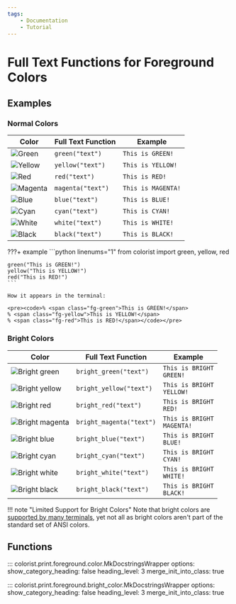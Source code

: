 ```yaml
---
tags:
    - Documentation
    - Tutorial
---
```


# Full Text Functions for Foreground Colors
## Examples
### Normal Colors

| Color | Full Text Function | Example |
| ----- | ------------------ | ------- |
| ![Green](../../assets/images/colors/green_16x16.png) | `green("text")` | <code><span class="fg-green">This is GREEN!</span></code> |
| ![Yellow](../../assets/images/colors/yellow_16x16.png) | `yellow("text")` | <code><span class="fg-yellow">This is YELLOW!</span></code> |
| ![Red](../../assets/images/colors/red_16x16.png) | `red("text")` | <code><span class="fg-red">This is RED!</span></code> |
| ![Magenta](../../assets/images/colors/magenta_16x16.png) | `magenta("text")` | <code><span class="fg-magenta">This is MAGENTA!</span></code> |
| ![Blue](../../assets/images/colors/blue_16x16.png) | `blue("text")` | <code><span class="fg-blue">This is BLUE!</span></code> |
| ![Cyan](../../assets/images/colors/cyan_16x16.png) | `cyan("text")` | <code><span class="fg-cyan">This is CYAN!</span></code> |
| ![White](../../assets/images/colors/white_16x16.png) | `white("text")` | <code><span class="fg-white">This is WHITE!</span></code> |
| ![Black](../../assets/images/colors/black_16x16.png) | `black("text")` | <code><span class="fg-black">This is BLACK!</span></code> |

???+ example
    ```python linenums="1"
    from colorist import green, yellow, red

    green("This is GREEN!")
    yellow("This is YELLOW!")
    red("This is RED!")
    ```

    How it appears in the terminal:

    <pre><code>% <span class="fg-green">This is GREEN!</span>
    % <span class="fg-yellow">This is YELLOW!</span>
    % <span class="fg-red">This is RED!</span></code></pre>

### Bright Colors

| Color | Full Text Function | Example |
| ----- | ------------------ | ------- |
| ![Bright green](../../assets/images/colors/bright_green_16x16.png) | `bright_green("text")` | <code><span class="fg-bright-green">This is BRIGHT GREEN!</span></code> |
| ![Bright yellow](../../assets/images/colors/bright_yellow_16x16.png) | `bright_yellow("text")` | <code><span class="fg-bright-yellow">This is BRIGHT YELLOW!</span></code> |
| ![Bright red](../../assets/images/colors/bright_red_16x16.png) | `bright_red("text")` | <code><span class="fg-bright-red">This is BRIGHT RED!</span></code> |
| ![Bright magenta](../../assets/images/colors/bright_magenta_16x16.png) | `bright_magenta("text")` | <code><span class="fg-bright-magenta">This is BRIGHT MAGENTA!</span></code> |
| ![Bright blue](../../assets/images/colors/bright_blue_16x16.png) | `bright_blue("text")` | <code><span class="fg-bright-blue">This is BRIGHT BLUE!</span></code> |
| ![Bright cyan](../../assets/images/colors/bright_cyan_16x16.png) | `bright_cyan("text")` | <code><span class="fg-bright-cyan">This is BRIGHT CYAN!</span></code> |
| ![Bright white](../../assets/images/colors/bright_white_16x16.png) | `bright_white("text")` | <code><span class="fg-bright-white">This is BRIGHT WHITE!</span></code> |
| ![Bright black](../../assets/images/colors/bright_black_16x16.png) | `bright_black("text")` |  <code><span class="fg-bright-black">This is BRIGHT BLACK!</span></code> |

!!! note "Limited Support for Bright Colors"
    Note that bright colors are [supported by many terminals](../../user-guide/materials/terminal-support.md), yet not all as bright colors aren't part of the standard set of ANSI colors.

## Functions

::: colorist.print.foreground.color.MkDocstringsWrapper
    options:
      show_category_heading: false
      heading_level: 3
      merge_init_into_class: true

::: colorist.print.foreground.bright_color.MkDocstringsWrapper
    options:
      show_category_heading: false
      heading_level: 3
      merge_init_into_class: true
